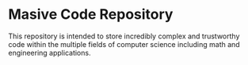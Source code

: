 # Masive Code Repository
This repository is intended to store incredibly complex and trustworthy code within the multiple fields of computer science including math and engineering applications. 
